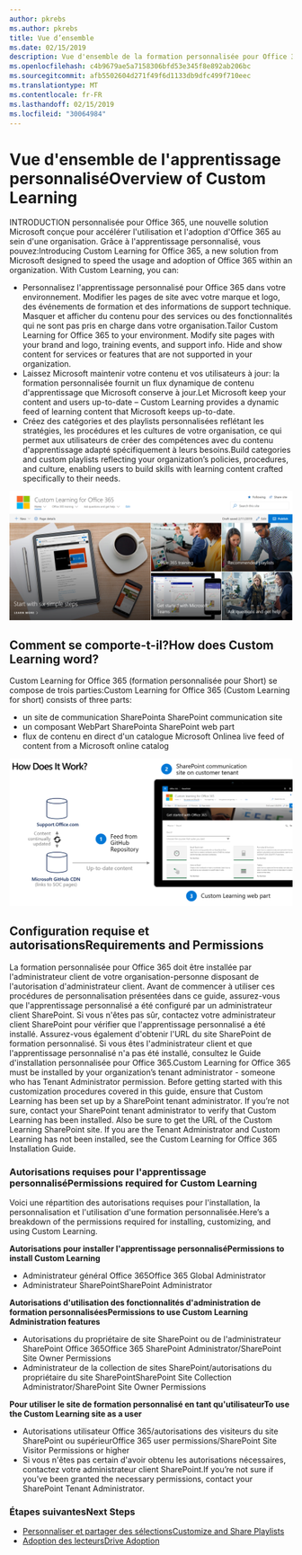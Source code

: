 ```yaml
---
author: pkrebs
ms.author: pkrebs
title: Vue d’ensemble
ms.date: 02/15/2019
description: Vue d'ensemble de la formation personnalisée pour Office 365 pour les administrateurs
ms.openlocfilehash: c4b9679ae5a7158306bfd53e345f8e892ab206bc
ms.sourcegitcommit: afb5502604d271f49f6d1133db9dfc499f710eec
ms.translationtype: MT
ms.contentlocale: fr-FR
ms.lasthandoff: 02/15/2019
ms.locfileid: "30064984"
---
```

# <a name="overview-of-custom-learning"></a><span data-ttu-id="540bb-103">Vue d'ensemble de l'apprentissage personnalisé</span><span class="sxs-lookup"><span data-stu-id="540bb-103">Overview of Custom Learning</span></span>
<span data-ttu-id="540bb-p101">INTRODUCTION personnalisée pour Office 365, une nouvelle solution Microsoft conçue pour accélérer l'utilisation et l'adoption d'Office 365 au sein d'une organisation. Grâce à l'apprentissage personnalisé, vous pouvez:</span><span class="sxs-lookup"><span data-stu-id="540bb-p101">Introducing Custom Learning for Office 365, a new solution from Microsoft designed to speed the usage and adoption of Office 365 within an organization. With Custom Learning, you can:</span></span>

- <span data-ttu-id="540bb-p102">Personnalisez l'apprentissage personnalisé pour Office 365 dans votre environnement. Modifier les pages de site avec votre marque et logo, des événements de formation et des informations de support technique. Masquer et afficher du contenu pour des services ou des fonctionnalités qui ne sont pas pris en charge dans votre organisation.</span><span class="sxs-lookup"><span data-stu-id="540bb-p102">Tailor Custom Learning for Office 365 to your environment. Modify site pages with your brand and logo, training events, and support info. Hide and show content for services or features that are not supported in your organization.</span></span> 
- <span data-ttu-id="540bb-109">Laissez Microsoft maintenir votre contenu et vos utilisateurs à jour: la formation personnalisée fournit un flux dynamique de contenu d'apprentissage que Microsoft conserve à jour.</span><span class="sxs-lookup"><span data-stu-id="540bb-109">Let Microsoft keep your content and users up-to-date – Custom Learning provides a dynamic feed of learning content that Microsoft keeps up-to-date.</span></span> 
- <span data-ttu-id="540bb-110">Créez des catégories et des playlists personnalisées reflétant les stratégies, les procédures et les cultures de votre organisation, ce qui permet aux utilisateurs de créer des compétences avec du contenu d'apprentissage adapté spécifiquement à leurs besoins.</span><span class="sxs-lookup"><span data-stu-id="540bb-110">Build categories and custom playlists reflecting your organization’s policies, procedures, and culture, enabling users to build skills with learning content crafted specifically to their needs.</span></span>

![cg_introducing. png](media/cg_introducing.png)

## <a name="how-does-custom-learning-word"></a><span data-ttu-id="540bb-112">Comment se comporte-t-il?</span><span class="sxs-lookup"><span data-stu-id="540bb-112">How does Custom Learning word?</span></span>
<span data-ttu-id="540bb-113">Custom Learning for Office 365 (formation personnalisée pour Short) se compose de trois parties:</span><span class="sxs-lookup"><span data-stu-id="540bb-113">Custom Learning for Office 365 (Custom Learning for short) consists of three parts:</span></span> 
- <span data-ttu-id="540bb-114">un site de communication SharePoint</span><span class="sxs-lookup"><span data-stu-id="540bb-114">a SharePoint communication site</span></span>
- <span data-ttu-id="540bb-115">un composant WebPart SharePoint</span><span class="sxs-lookup"><span data-stu-id="540bb-115">a SharePoint web part</span></span>
- <span data-ttu-id="540bb-116">flux de contenu en direct d'un catalogue Microsoft Online</span><span class="sxs-lookup"><span data-stu-id="540bb-116">a live feed of content from a Microsoft online catalog</span></span>

![cg_howitworks. png](media/cg_howitworks.png)

## <a name="requirements-and-permissions"></a><span data-ttu-id="540bb-118">Configuration requise et autorisations</span><span class="sxs-lookup"><span data-stu-id="540bb-118">Requirements and Permissions</span></span>
<span data-ttu-id="540bb-p103">La formation personnalisée pour Office 365 doit être installée par l'administrateur client de votre organisation-personne disposant de l'autorisation d'administrateur client. Avant de commencer à utiliser ces procédures de personnalisation présentées dans ce guide, assurez-vous que l'apprentissage personnalisé a été configuré par un administrateur client SharePoint. Si vous n'êtes pas sûr, contactez votre administrateur client SharePoint pour vérifier que l'apprentissage personnalisé a été installé. Assurez-vous également d'obtenir l'URL du site SharePoint de formation personnalisé. Si vous êtes l'administrateur client et que l'apprentissage personnalisé n'a pas été installé, consultez le Guide d'installation personnalisée pour Office 365.</span><span class="sxs-lookup"><span data-stu-id="540bb-p103">Custom Learning for Office 365 must be installed by your organization’s tenant administrator - someone who has Tenant Administrator permission. Before getting started with this customization procedures covered in this guide, ensure that Custom Learning has been set up by a SharePoint tenant administrator. If you’re not sure, contact your SharePoint tenant administrator to verify that Custom Learning has been installed. Also be sure to get the URL of the Custom Learning SharePoint site. If you are the Tenant Administrator and Custom Learning has not been installed, see the Custom Learning for Office 365 Installation Guide.</span></span> 

### <a name="permissions-required-for-custom-learning"></a><span data-ttu-id="540bb-124">Autorisations requises pour l'apprentissage personnalisé</span><span class="sxs-lookup"><span data-stu-id="540bb-124">Permissions required for Custom Learning</span></span> 
<span data-ttu-id="540bb-125">Voici une répartition des autorisations requises pour l'installation, la personnalisation et l'utilisation d'une formation personnalisée.</span><span class="sxs-lookup"><span data-stu-id="540bb-125">Here’s a breakdown of the permissions required for installing, customizing, and using Custom Learning.</span></span> 

<span data-ttu-id="540bb-126">**Autorisations pour installer l'apprentissage personnalisé**</span><span class="sxs-lookup"><span data-stu-id="540bb-126">**Permissions to install Custom Learning**</span></span>
- <span data-ttu-id="540bb-127">Administrateur général Office 365</span><span class="sxs-lookup"><span data-stu-id="540bb-127">Office 365 Global Administrator</span></span>
- <span data-ttu-id="540bb-128">Administrateur SharePoint</span><span class="sxs-lookup"><span data-stu-id="540bb-128">SharePoint Administrator</span></span>

<span data-ttu-id="540bb-129">**Autorisations d'utilisation des fonctionnalités d'administration de formation personnalisées**</span><span class="sxs-lookup"><span data-stu-id="540bb-129">**Permissions to use Custom Learning Administration features**</span></span>
- <span data-ttu-id="540bb-130">Autorisations du propriétaire de site SharePoint ou de l'administrateur SharePoint Office 365</span><span class="sxs-lookup"><span data-stu-id="540bb-130">Office 365 SharePoint Administrator/SharePoint Site Owner Permissions</span></span>
- <span data-ttu-id="540bb-131">Administrateur de la collection de sites SharePoint/autorisations du propriétaire du site SharePoint</span><span class="sxs-lookup"><span data-stu-id="540bb-131">SharePoint Site Collection Administrator/SharePoint Site Owner Permissions</span></span>

<span data-ttu-id="540bb-132">**Pour utiliser le site de formation personnalisé en tant qu'utilisateur**</span><span class="sxs-lookup"><span data-stu-id="540bb-132">**To use the Custom Learning site as a user**</span></span>
- <span data-ttu-id="540bb-133">Autorisations utilisateur Office 365/autorisations des visiteurs du site SharePoint ou supérieur</span><span class="sxs-lookup"><span data-stu-id="540bb-133">Office 365 user permissions/SharePoint Site Visitor Permissions or higher</span></span>
- <span data-ttu-id="540bb-134">Si vous n'êtes pas certain d'avoir obtenu les autorisations nécessaires, contactez votre administrateur client SharePoint.</span><span class="sxs-lookup"><span data-stu-id="540bb-134">If you’re not sure if you’ve been granted the necessary permissions, contact your SharePoint Tenant Administrator.</span></span>

### <a name="next-steps"></a><span data-ttu-id="540bb-135">Étapes suivantes</span><span class="sxs-lookup"><span data-stu-id="540bb-135">Next Steps</span></span>

- [<span data-ttu-id="540bb-136">Personnaliser et partager des sélections</span><span class="sxs-lookup"><span data-stu-id="540bb-136">Customize and Share Playlists</span></span>](customplaylist.md)
- [<span data-ttu-id="540bb-137">Adoption des lecteurs</span><span class="sxs-lookup"><span data-stu-id="540bb-137">Drive Adoption</span></span>](driveadoption.md) 